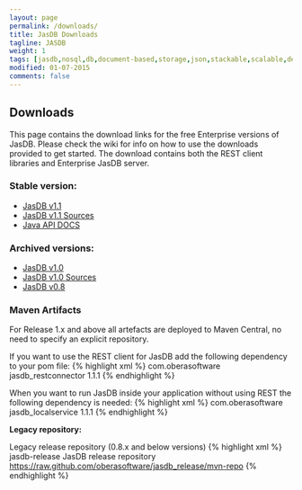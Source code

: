 ```yaml
---
layout: page
permalink: /downloads/
title: JasDB Downloads
tagline: JASDB
weight: 1
tags: [jasdb,nosql,db,document-based,storage,json,stackable,scalable,definitions,bags,entities,instances,bag,instance,database,document storage,document,REST,obera,software,oberasoftware,obera software,indexes,btree,inverted index,Java]
modified: 01-07-2015
comments: false
---
```


## Downloads
This page contains the download links for the free Enterprise versions of JasDB. Please check the wiki for info on how to use the downloads provided to get started. The download contains both the REST client libraries and Enterprise JasDB server.

### Stable version:
* [JasDB v1.1](https://github.com/oberasoftware/jasdb-open/releases/download/1.1.1-7/jasdb_1.1.1.zip)
* [JasDB v1.1 Sources](https://github.com/oberasoftware/jasdb-open/archive/1.1.1-7.tar.gz)
* [Java API DOCS](http://oberasoftware.github.io/jasdb/apidocs/)

### Archived versions:
* [JasDB v1.0](https://github.com/oberasoftware/jasdb-open/releases/download/v1.0/jasdb_1.0.zip)
* [JasDB v1.0 Sources](https://github.com/oberasoftware/jasdb-open/archive/v1.0.tar.gz)
* [JasDB v0.8](https://github.com/oberasoftware/jasdb-open/releases/download/v0.8/jasdb_0.8.zip)

### Maven Artifacts

For Release 1.x and above all artefacts are deployed to Maven Central, no need to specify an explicit repository.

If you want to use the REST client for JasDB add the following dependency to your pom file:
{% highlight xml %}
<dependency>
   <groupId>com.oberasoftware</groupId>
   <artifactId>jasdb_restconnector</artifactId>
   <version>1.1.1</version>
</dependency>
{% endhighlight %}

When you want to run JasDB inside your application without using REST the following dependency is needed:
{% highlight xml %}
<dependency>
   <groupId>com.oberasoftware</groupId>
   <artifactId>jasdb_localservice</artifactId>
   <version>1.1.1</version>
</dependency>
{% endhighlight %}

**Legacy repository:**

Legacy release repository (0.8.x and below versions)
{% highlight xml %}
<repository>
  <id>jasdb-release</id>
  <name>JasDB release repository</name>
  <url>https://raw.github.com/oberasoftware/jasdb_release/mvn-repo</url>
</repository>
{% endhighlight %}

